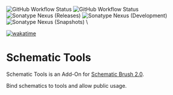 ![GitHub Workflow Status](https://img.shields.io/github/workflow/status/eldoriarpg/schematic-tools/Verify%20state?style=for-the-badge&label=Building)
![GitHub Workflow Status](https://img.shields.io/github/workflow/status/eldoriarpg/schematic-tools/Publish%20to%20Nexus?style=for-the-badge&label=Publishing) \
![Sonatype Nexus (Releases)](https://img.shields.io/nexus/maven-releases/de.eldoria/schematic-tools-api?label=Release&logo=Release&server=https%3A%2F%2Feldonexus.de&style=for-the-badge)
![Sonatype Nexus (Development)](https://img.shields.io/nexus/maven-dev/de.eldoria/schematic-tools?label=DEV&logo=Release&server=https%3A%2F%2Feldonexus.de&style=for-the-badge)
![Sonatype Nexus (Snapshots)](https://img.shields.io/nexus/s/de.eldoria/schematic-tools?color=orange&label=Snapshot&server=https%3A%2F%2Feldonexus.de&style=for-the-badge) \


[![wakatime](https://wakatime.com/badge/github/eldoriarpg/schematic-tools.svg)](https://wakatime.com/badge/github/eldoriarpg/schematic-tools)

# Schematic Tools

Schematic Tools is an Add-On for [Schematic Brush 2.0](https://github.com/eldoriarpg/SchematicBrushReborn).

Bind schematics to tools and allow public usage.
